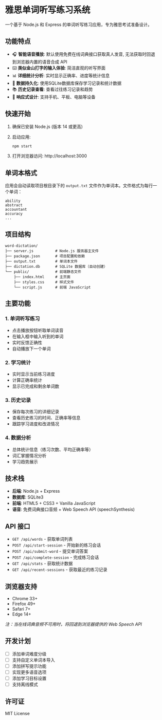 # 雅思单词听写练习系统

一个基于 Node.js 和 Express 的单词听写练习应用，专为雅思考试准备设计。

## 功能特点

 - 🎧 **智能语音播放**: 默认使用免费在线词典接口获取真人发音, 无法获取时回退到浏览器内置的语音合成 API
- ⌨️ **类似金山打字的输入体验**: 简洁直观的听写界面
- 📊 **详细统计分析**: 实时显示正确率、进度等统计信息
- 💾 **数据持久化**: 使用SQLite数据库保存学习记录和统计数据
- 📚 **历史记录查看**: 查看过往练习记录和趋势
- 📱 **响应式设计**: 支持手机、平板、电脑等设备

## 快速开始

1. 确保已安装 Node.js (版本 14 或更高)

2. 启动应用:
   ```bash
   npm start
   ```

3. 打开浏览器访问: http://localhost:3000

## 单词本格式

应用会自动读取项目根目录下的 `output.txt` 文件作为单词本。文件格式为每行一个单词：

```
ability
abstract
accountant
accuracy
...
```

## 项目结构

```
word-dictation/
├── server.js          # Node.js 服务器主文件
├── package.json       # 项目配置和依赖
├── output.txt         # 单词本文件
├── dictation.db       # SQLite 数据库（自动创建）
└── public/            # 前端静态文件
    ├── index.html     # 主页面
    ├── styles.css     # 样式文件
    └── script.js      # 前端 JavaScript
```

## 主要功能

### 1. 单词听写练习
- 点击播放按钮听取单词读音
- 在输入框中输入听到的单词
- 实时反馈正确性
- 自动播放下一个单词

### 2. 学习统计
- 实时显示当前练习进度
- 计算正确率统计
- 显示已完成和剩余单词数

### 3. 历史记录
- 保存每次练习的详细记录
- 查看历史练习的时间、正确率等信息
- 跟踪学习进度和改进情况

### 4. 数据分析
- 总体统计信息（练习次数、平均正确率等）
- 词汇掌握情况分析
- 学习趋势展示

## 技术栈

- **后端**: Node.js + Express
- **数据库**: SQLite3
- **前端**: HTML5 + CSS3 + Vanilla JavaScript
 - **语音**: 免费词典接口音频 + Web Speech API (speechSynthesis)

## API 接口

- `GET /api/words` - 获取单词列表
- `POST /api/start-session` - 开始新的练习会话
- `POST /api/submit-word` - 提交单词答案
- `POST /api/complete-session` - 完成练习会话
- `GET /api/stats` - 获取统计数据
- `GET /api/recent-sessions` - 获取最近的练习记录

## 浏览器支持

- Chrome 33+
- Firefox 49+
- Safari 7+
- Edge 14+

*注：当在线词典音频不可用时，将回退到浏览器提供的 Web Speech API*

## 开发计划

- [ ] 添加单词难度分级
- [ ] 支持自定义单词本导入
- [ ] 添加拼写提示功能
- [ ] 实现更多语音选项
- [ ] 添加学习目标设置
- [ ] 支持离线模式

## 许可证

MIT License
